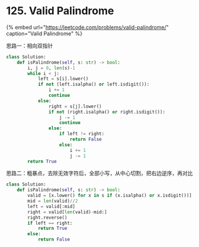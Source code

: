 # 125. Valid Palindrome

{% embed url="https://leetcode.com/problems/valid-palindrome/" caption="Valid Palindrome" %}

思路一：相向双指针

```python
class Solution:
    def isPalindrome(self, s: str) -> bool:
        i, j = 0, len(s)-1
        while i < j:
            left = s[i].lower()
            if not (left.isalpha() or left.isdigit()):
                i += 1
                continue
            else:
                right = s[j].lower()
                if not (right.isalpha() or right.isdigit()):
                    j -= 1
                    continue
                else:
                    if left != right:
                        return False
                    else:
                        i += 1
                        j -= 1
        return True
```

思路二：粗暴点，去除无效字符后，全部小写，从中心切割，把右边逆序，再对比

```python
class Solution:
    def isPalindrome(self, s: str) -> bool:
        valid = [x.lower() for x in s if (x.isalpha() or x.isdigit())]
        mid = len(valid)//2
        left = valid[:mid]
        right = valid[len(valid)-mid:]
        right.reverse()
        if left == right:
            return True
        else:
            return False
```

